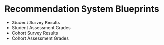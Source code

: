 # Recommendation System Blueprints

* Student Survey Results
* Student Assessment Grades
* Cohort Survey Results
* Cohort Assessment Grades
